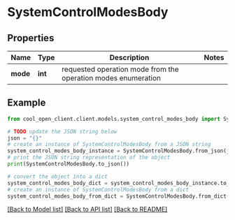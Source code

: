 # SystemControlModesBody


## Properties

Name | Type | Description | Notes
------------ | ------------- | ------------- | -------------
**mode** | **int** | requested operation mode from the operation modes enumeration | 

## Example

```python
from cool_open_client.client.models.system_control_modes_body import SystemControlModesBody

# TODO update the JSON string below
json = "{}"
# create an instance of SystemControlModesBody from a JSON string
system_control_modes_body_instance = SystemControlModesBody.from_json(json)
# print the JSON string representation of the object
print(SystemControlModesBody.to_json())

# convert the object into a dict
system_control_modes_body_dict = system_control_modes_body_instance.to_dict()
# create an instance of SystemControlModesBody from a dict
system_control_modes_body_from_dict = SystemControlModesBody.from_dict(system_control_modes_body_dict)
```
[[Back to Model list]](../README.md#documentation-for-models) [[Back to API list]](../README.md#documentation-for-api-endpoints) [[Back to README]](../README.md)


